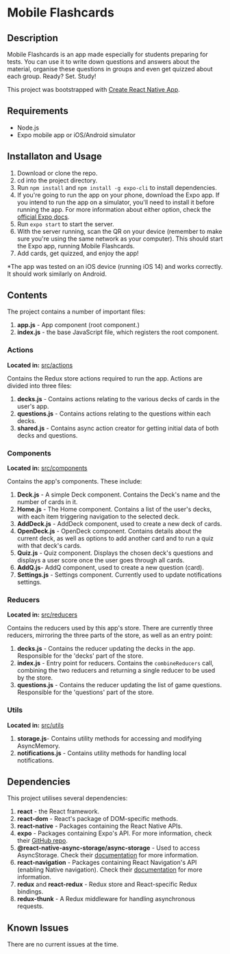 # Mobile Flashcards

## Description

Mobile Flashcards is an app made especially for students preparing for tests. You can use it to write down questions and answers about the material, organise these questions in groups and even get quizzed about each group. Ready? Set. Study!

This project was bootstrapped with [Create React Native App](https://github.com/expo/create-react-native-app).

## Requirements

- Node.js
- Expo mobile app or iOS/Android simulator

## Installaton and Usage

1. Download or clone the repo.
2. cd into the project directory.
3. Run ```npm install``` and ```npm install -g expo-cli``` to install dependencies.
4. If you're going to run the app on your phone, download the Expo app. If you intend to run the app on a simulator, you'll need to install it before running the app. For more information about either option, check the [official Expo docs](https://docs.expo.io/get-started/installation/).
5. Run ```expo start``` to start the server.
6. With the server running, scan the QR on your device (remember to make sure you're using the same network as your computer). This should start the Expo app, running Mobile Flashcards. 
7. Add cards, get quizzed, and enjoy the app!

*The app was tested on an iOS device (running iOS 14) and works correctly. It should work similarly on Android.

## Contents

The project contains a number of important files:

1. **app.js** - App component (root component.)
2. **index.js** - the base JavaScript file, which registers the root component.

### Actions

**Located in:** [src/actions](./src/actions) 

Contains the Redux store actions required to run the app. Actions are divided into three files:

1. **decks.js** - Contains actions relating to the various decks of cards in the user's app.
2. **questions.js** - Contains actions relating to the questions within each decks.
3. **shared.js** - Contains async action creator for getting initial data of both decks and questions.

### Components

**Located in:** [src/components](./src/components)

Contains the app's components. These include:

1. **Deck.js** - A simple Deck component. Contains the Deck's name and the number of cards in it.
2. **Home.js** - The Home component. Contains a list of the user's decks, with each item triggering navigation to the selected deck.
3. **AddDeck.js** - AddDeck component, used to create a new deck of cards.
4. **OpenDeck.js** - OpenDeck component. Contains details about the current deck, as well as options to add another card and to run a quiz with that deck's cards.
5. **Quiz.js** - Quiz component. Displays the chosen deck's questions and displays a user score once the user goes through all cards.
6. **AddQ.js**- AddQ component, used to create a new question (card).
7. **Settings.js** - Settings component. Currently used to update notifications settings.

### Reducers

**Located in:** [src/reducers](./src/reducers) 

Contains the reducers used by this app's store. There are currently three reducers, mirroring the three parts of the store, as well as an entry point:

1. **decks.js** - Contains the reducer updating the decks in the app. Responsible for the 'decks' part of the store.
2. **index.js** - Entry point for reducers. Contains the `combineReducers` call, combining the two reducers and returning a single reducer to be used by the store.
3. **questions.js** - Contains the reducer updating the list of game questions. Responsible for the 'questions' part of the store.

### Utils

**Located in:** [src/utils](./src/utils) 

1. **storage.js**- Contains utility methods for accessing and modifying AsyncMemory.
2. **notifications.js** - Contains utility methods for handling local notifications.

## Dependencies

This project utilises several dependencies:

1. **react** - the React framework.
2. **react-dom** - React's package of DOM-specific methods.
3. **react-native** - Packages containing the React Native APIs.
4. **expo** - Packages containing Expo's API. For more information, check their [GitHub repo](https://github.com/expo/expo).
5. **@react-native-async-storage/async-storage** - Used to access AsyncStorage. Check their [documentation](https://react-native-async-storage.github.io/async-storage/) for more information.
6. **react-navigation** - Packages containing React Navigation's API (enabling Native navigation). Check their [documentation](https://reactnavigation.org) for more information.
7. **redux** and **react-redux** - Redux store and React-specific Redux bindings.
8. **redux-thunk** - A Redux middleware for handling asynchronous requests.

## Known Issues

There are no current issues at the time.
